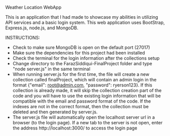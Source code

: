 Weather Location WebApp

This is an application that I had made to showcase my abilities in utilizing API services and a basic login system. This web application uses BootStrap, Express.js, node.js, and MongoDB.

INSTRUCTIONS:

- Check to make sure MongoDB is open on the default port (27017)
- Make sure the dependencies for this project had been installed
- Check the terminal for the login information after the collections setup
- Change directory to the FarazSiddiqui-FinalProject folder and type "node server.js" in the same terminal
- When running server.js for the first time, the file will create a new collection called finalProject, which will
  contain an admin login in the format {"email": root@admin.com, "password": ryerson123}. If this collection is
  already made, it will skip the collection creation part of the code and you will have to use the existing login
  information that will be compatible with the email and password format of the code. If the indexes are not in
  the correct format, then the collection must be deleted and then generated by server.js.
- The server.js file will automatically open the localhost server url in a browser (to the login page).
  If a new tab to the server is not open, enter the address http://localhost:3000/ to access the login page
